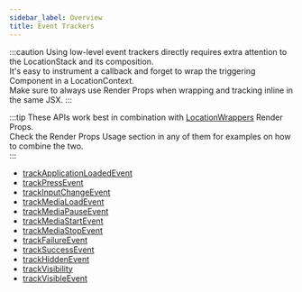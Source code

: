 ```yaml
---
sidebar_label: Overview
title: Event Trackers
---
```


:::caution
Using low-level event trackers directly requires extra attention to the LocationStack and its composition.  
It's easy to instrument a callback and forget to wrap the triggering Component in a LocationContext.  
Make sure to always use Render Props when wrapping and tracking inline in the same JSX.
:::

:::tip
These APIs work best in combination with [LocationWrappers](/tracking/react/api-reference/overview.md#location-wrappers) Render Props.  
Check the Render Props Usage section in any of them for examples on how to combine the two.  
:::

- [trackApplicationLoadedEvent](/tracking/react/api-reference/eventTrackers/trackApplicationLoadedEvent.md)
- [trackPressEvent](/tracking/react/api-reference/eventTrackers/trackPressEvent.md)
- [trackInputChangeEvent](/tracking/react/api-reference/eventTrackers/trackInputChangeEvent.md)
- [trackMediaLoadEvent](/tracking/react/api-reference/eventTrackers/trackMediaLoadEvent.md)
- [trackMediaPauseEvent](/tracking/react/api-reference/eventTrackers/trackMediaPauseEvent.md)
- [trackMediaStartEvent](/tracking/react/api-reference/eventTrackers/trackMediaStartEvent.md)
- [trackMediaStopEvent](/tracking/react/api-reference/eventTrackers/trackMediaStopEvent.md)
- [trackFailureEvent](/tracking/react/api-reference/eventTrackers/trackFailureEvent.md)
- [trackSuccessEvent](/tracking/react/api-reference/eventTrackers/trackSuccessEvent.md)
- [trackHiddenEvent](/tracking/react/api-reference/eventTrackers/trackHiddenEvent.md)
- [trackVisibility](/tracking/react/api-reference/eventTrackers/trackVisibility.md)
- [trackVisibleEvent](/tracking/react/api-reference/eventTrackers/trackVisibleEvent.md)
